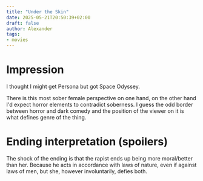 ```yaml
---
title: "Under the Skin"
date: 2025-05-21T20:50:39+02:00
draft: false
author: Alexander
tags:
- movies
---
```


# Impression

I thought I might get Persona but got Space Odyssey.

There is this most sober female perspective on one hand, on the other hand I'd expect horror elements to contradict soberness.
I guess the odd border between horror and dark comedy and the position of the viewer on it is what defines genre of the thing.

# Ending interpretation (spoilers)

The shock of the ending is that the rapist ends up being more moral/better than her.
Because he acts in accordance with laws of nature, even if against laws of men, but she, however involuntarily, defies both.
